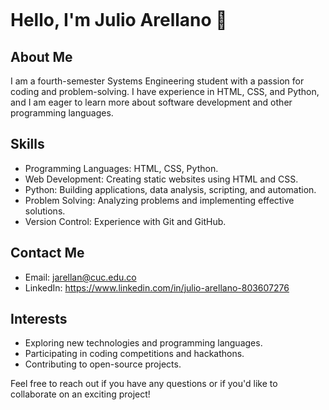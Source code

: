 <pre>
                                                                d88888b .D8888.  .d88b.   .o88b. d888888b d88888b d888888b dp    db
                                                                88'     88'  YP .8P  Y8. d8P  Y8   '88'   88         88    '8b  d8'
                                                                88ooo   '8bo.   88    88 8P         88    88ooooo    88     '8bd8'
                                                                88        'Y8b. 88    88 8b         88    88         88       88
                                                                88      db   8D '8b  d8' Y8b  d8   .88.   88.        88       88
                                                                YP      '8888Y'  'Y88P'   'Y88P' Y888888P Y88888P    YP       YP
</pre>


# Hello, I'm Julio Arellano 👋

## About Me
I am a fourth-semester Systems Engineering student with a passion for coding and problem-solving. I have experience in HTML, CSS, and Python, and I am eager to learn more about software development and other programming languages.

## Skills
- Programming Languages: HTML, CSS, Python.
- Web Development: Creating static websites using HTML and CSS.
- Python: Building applications, data analysis, scripting, and automation.
- Problem Solving: Analyzing problems and implementing effective solutions.
- Version Control: Experience with Git and GitHub.

## Contact Me
- Email: jarellan@cuc.edu.co
- LinkedIn: https://www.linkedin.com/in/julio-arellano-803607276

## Interests
- Exploring new technologies and programming languages.
- Participating in coding competitions and hackathons.
- Contributing to open-source projects.

Feel free to reach out if you have any questions or if you'd like to collaborate on an exciting project!
